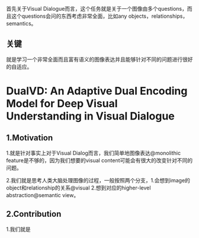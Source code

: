 首先关于Visual Dialogue而言，这个任务就是关于一个图像由多个questions，而且这个questions会问的东西考虑非常全面，比如any objects，relationships，semantics。

## 关键
就是学习一个非常全面而且富有语义的图像表达并且能够针对不同的问题进行很好的自适应。

# DualVD: An Adaptive Dual Encoding Model for Deep Visual Understanding in Visual Dialogue

## 1.Motivation
1.就是针对事实上对于Visual Dialog而言，我们简单地图像表达@monolithic feature是不够的，因为我们想要的visual content可能会有很大的改变针对不同的问题。

2.我们就是思考人类大脑处理图像的过程，一般按照两个分支，1.会想到image的object和relationship的关系@visual 2.想到对应的higher-level abstraction@semantic view。

## 2.Contribution
1.我们就是
